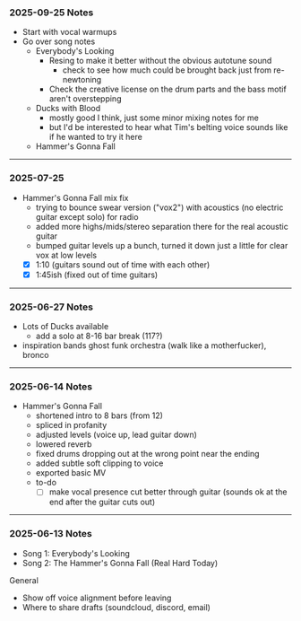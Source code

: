 ### 2025-09-25 Notes
- Start with vocal warmups
- Go over song notes
	- Everybody's Looking
		- Resing to make it better without the obvious autotune sound
			- check to see how much could be brought back just from re-newtoning
		- Check the creative license on the drum parts and the bass motif aren't overstepping 
	- Ducks with Blood
		- mostly good I think, just some minor mixing notes for me
		- but I'd be interested to hear what Tim's belting voice sounds like if he wanted to try it here
	- Hammer's Gonna Fall
---
### 2025-07-25
- Hammer's Gonna Fall mix fix
	- trying to bounce swear version ("vox2") with acoustics (no electric guitar except solo) for radio
	- added more highs/mids/stereo separation there for the real acoustic guitar
	- bumped guitar levels up a bunch, turned it down just a little for clear vox at low levels
	- [x] 1:10 (guitars sound out of time with each other)
	- [x] 1:45ish (fixed out of time guitars)
---
### 2025-06-27 Notes
- Lots of Ducks available
	- add a solo at 8-16 bar break (117?)
- inspiration bands ghost funk orchestra (walk like a motherfucker), bronco
---
### 2025-06-14 Notes
- Hammer's Gonna Fall
	- shortened intro to 8 bars (from 12)
	- spliced in profanity
	- adjusted levels (voice up, lead guitar down)
	- lowered reverb
	- fixed drums dropping out at the wrong point near the ending
	- added subtle soft clipping to voice 
	- exported basic MV
	- to-do
		- [ ] make vocal presence cut better through guitar (sounds ok at the end after the guitar cuts out)
---
### 2025-06-13 Notes
- Song 1: Everybody's Looking
- Song 2: The Hammer's Gonna Fall (Real Hard Today)

General
- Show off voice alignment before leaving
- Where to share drafts (soundcloud, discord, email)

